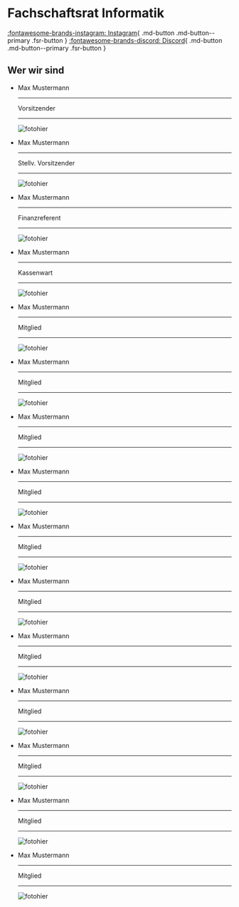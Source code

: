 # Fachschaftsrat Informatik

[:fontawesome-brands-instagram: Instagram](https://www.instagram.com/fachschaftsrat_fb4){ .md-button .md-button--primary .fsr-button }
[:fontawesome-brands-discord: Discord](https://discord.com/invite/wrfw8MMqg8){ .md-button .md-button--primary .fsr-button }

## Wer wir sind

<div class="grid cards photo-grid" markdown>

- Max Mustermann

    ---

    Vorsitzender

    ---

    ![fotohier](images/fotohier.jpg)

- Max Mustermann

    ---

    Stellv. Vorsitzender

    ---

    ![fotohier](images/fotohier.jpg)

- Max Mustermann

    ---

    Finanzreferent

    ---

    ![fotohier](images/fotohier.jpg)

- Max Mustermann

    ---

    Kassenwart

    ---

    ![fotohier](images/fotohier.jpg)

- Max Mustermann

    ---

    Mitglied

    ---

    ![fotohier](images/fotohier.jpg)

- Max Mustermann

    ---

    Mitglied

    ---

    ![fotohier](images/fotohier.jpg)

- Max Mustermann

    ---

    Mitglied

    ---

    ![fotohier](images/fotohier.jpg)

- Max Mustermann

    ---

    Mitglied

    ---

    ![fotohier](images/fotohier.jpg)

- Max Mustermann

    ---

    Mitglied

    ---

    ![fotohier](images/fotohier.jpg)

- Max Mustermann

    ---

    Mitglied

    ---

    ![fotohier](images/fotohier.jpg)

- Max Mustermann

    ---

    Mitglied

    ---

    ![fotohier](images/fotohier.jpg)

- Max Mustermann

    ---

    Mitglied

    ---

    ![fotohier](images/fotohier.jpg)

- Max Mustermann

    ---

    Mitglied

    ---

    ![fotohier](images/fotohier.jpg)

- Max Mustermann

    ---

    Mitglied

    ---

    ![fotohier](images/fotohier.jpg)

- Max Mustermann

    ---

    Mitglied

    ---

    ![fotohier](images/fotohier.jpg)

</div>
